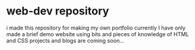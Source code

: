 # web-dev repository

i made this repository for making my own portfolio currently I have only made a brief demo website using bits and pieces of knowledge of HTML and CSS
projects and blogs are coming soon...
